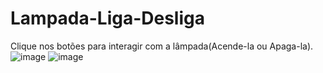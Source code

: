 # Lampada-Liga-Desliga
 Clique nos botões para interagir com a lâmpada(Acende-la ou Apaga-la).
![image](https://user-images.githubusercontent.com/78741650/188293115-cc94645f-fb4d-4753-b1ca-6eb3dd254d60.png)
![image](https://user-images.githubusercontent.com/78741650/188293161-a3e1018b-a335-4db9-8570-25584b11c179.png)
